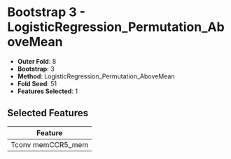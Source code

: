 # Bootstrap 3 - LogisticRegression_Permutation_AboveMean

- **Outer Fold**: 8
- **Bootstrap**: 3
- **Method**: LogisticRegression_Permutation_AboveMean
- **Fold Seed**: 51
- **Features Selected**: 1

## Selected Features

| Feature |
|---------|
| Tconv memCCR5_mem |
